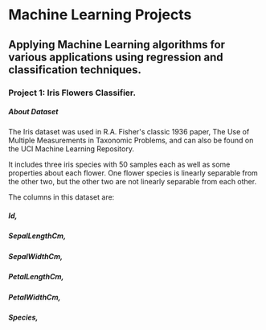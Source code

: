 # Machine Learning Projects
## Applying Machine Learning algorithms for various applications using regression and classification techniques.


### Project 1: Iris Flowers Classifier.


##### About Dataset
The Iris dataset was used in R.A. Fisher's classic 1936 paper, The Use of Multiple Measurements in Taxonomic Problems, and can also be found on the UCI Machine Learning Repository.

It includes three iris species with 50 samples each as well as some properties about each flower. One flower species is linearly separable from the other two, but the other two are not linearly separable from each other.

The columns in this dataset are:

##### Id,
##### SepalLengthCm,
##### SepalWidthCm,
##### PetalLengthCm,
##### PetalWidthCm,
##### Species,
